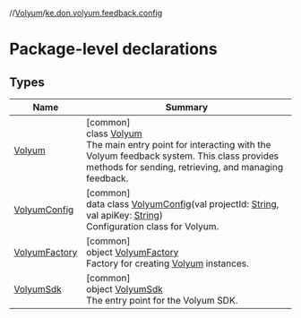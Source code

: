 //[Volyum](../../index.md)/[ke.don.volyum.feedback.config](index.md)

# Package-level declarations

## Types

| Name | Summary |
|---|---|
| [Volyum](-volyum/index.md) | [common]<br>class [Volyum](-volyum/index.md)<br>The main entry point for interacting with the Volyum feedback system. This class provides methods for sending, retrieving, and managing feedback. |
| [VolyumConfig](-volyum-config/index.md) | [common]<br>data class [VolyumConfig](-volyum-config/index.md)(val projectId: [String](https://kotlinlang.org/api/core/kotlin-stdlib/kotlin/-string/index.html), val apiKey: [String](https://kotlinlang.org/api/core/kotlin-stdlib/kotlin/-string/index.html))<br>Configuration class for Volyum. |
| [VolyumFactory](-volyum-factory/index.md) | [common]<br>object [VolyumFactory](-volyum-factory/index.md)<br>Factory for creating [Volyum](-volyum/index.md) instances. |
| [VolyumSdk](-volyum-sdk/index.md) | [common]<br>object [VolyumSdk](-volyum-sdk/index.md)<br>The entry point for the Volyum SDK. |